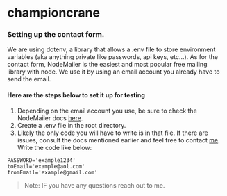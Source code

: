 # championcrane

### Setting up the contact form.

We are using dotenv, a library that  allows a .env file to store environment variables (aka anything private like passwords, api keys, etc...).
As for the contact form, NodeMailer is the easiest and most popular free mailing library with node. We use it by using an email account you already have to send the email.

#### Here are the steps below to set it up for testing

1. Depending on the email account you use, be sure to check the NodeMailer docs [here](https://nodemailer.com/about/ "Nodemailer").
2. Create a .env file in the root directory.
3. Likely the only code you will have to write is in that file. If there are issues, consult the docs mentioned earlier and feel free to contact [me](https://github.com/Boka44 "Boka"). Write the code like below:

```
PASSWORD='example1234'
toEmail='example@aol.com'
fromEmail='example@gmail.com'
```

> Note: IF you have any questions reach out to me.